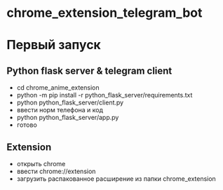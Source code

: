 # chrome_extension_telegram_bot



# Первый запуск
## Python flask server & telegram client
- cd chrome_anime_extension
- python -m pip install -r python_flask_server/requirements.txt
- python python_flask_server/client.py
- ввести норм телефона и код
- python python_flask_server/app.py
- готово

## Extension
- открыть chrome
- ввести chrome://extension
- загрузить распакованное расширение из папки chrome_extension
